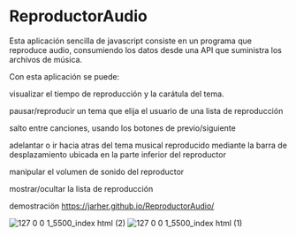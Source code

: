 # ReproductorAudio

Esta aplicación sencilla de javascript consiste en un programa que reproduce audio, consumiendo los datos desde una API que suministra los archivos de música.

Con esta aplicación se puede:

visualizar el tiempo de reproducción y la carátula del tema.

pausar/reproducir un tema que elija el usuario de una lista de reproducción

salto entre canciones, usando los botones de previo/siguiente

adelantar o ir hacia atras del tema musical reproducido mediante la barra de desplazamiento ubicada en la parte inferior del reproductor

manipular el volumen de sonido del reproductor

mostrar/ocultar la lista de reproducción

demostraciön https://jarher.github.io/ReproductorAudio/

![127 0 0 1_5500_index html (2)](https://github.com/jarher/ReproductorAudio/assets/7361853/96219e5d-64a6-424e-ac44-2bf7581eb12e)
![127 0 0 1_5500_index html (1)](https://github.com/jarher/ReproductorAudio/assets/7361853/d726e27a-6ae6-4801-a22e-e7b84c032ee0)
